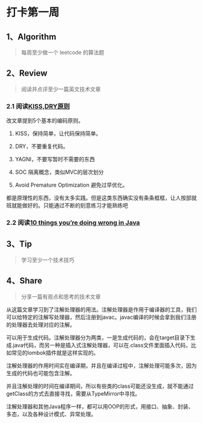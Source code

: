 # 打卡第一周

## 1、Algorithm

> 每周至少做一个 leetcode 的算法题

## 2、Review

> 阅读并点评至少一篇英文技术文章

### 2.1 阅读[KISS,DRY原则](https://medium.com/better-programming/kiss-dry-and-code-principles-every-developer-should-follow-b77d89f51d74)

改文章提到5个基本的编码原则。

1. KISS，保持简单，让代码保持简单。

2. DRY，不要重复代码。

3. YAGNI，不要写暂时不需要的东西

4. SOC 隔离概念，类似MVC的层次划分

5. Avoid Premature Optimization 避免过早优化。

都是原理性的东西，没有太多实践。但是这类东西确实没有条条框框，让人按部就班就能做好的。只能通过不断的刻意练习才能熟练吧



### 2.2 阅读[10 things you’re doing wrong in Java](https://towardsdatascience.com/10-things-youre-doing-wrong-in-java-7608e2f050c7)



## 3、Tip

> 学习至少一个技术技巧

## 4、Share

> 分享一篇有观点和思考的技术文章

从这篇文章学习到了注解处理器的用法。注解处理器是作用于编译器的工具，我们可以给特定的注解写处理器，然后注册到javac。javac编译的时候会拿到我们注册的处理器去处理对应的注解。

可以用于生成代码。注解处理器分为两类，一是生成代码的，会在target目录下生成.java代码，而另一种是插入式注解处理器，可以在.class文件里面插入代码，比如常见的lombok插件就是这样实现的。

注解处理器的作用时间实在编译期，并且在编译过程中，注解处理可能多次，因为生成的代码也可能包含注解。

并且注解处理的时间在编译期间，所以有些类的class可能还没生成，就不能通过getClass的方式去直接寻找，需要从TypeMirror中寻找。

注解处理器和其他Java程序一样，都可以用OOP的形式，用接口、抽象、封装、多态，以及各种设计模式、异常处理。

